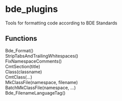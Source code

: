 bde_plugins
===========

Tools for formatting code according to BDE Standards


Functions
---------------
Bde_Format()  
StripTabsAndTrailingWhitespaces()  
FixNamespaceComments()  
CmtSection(title)  
Class(classname)  
CmtClass(...)  
MkClassFile(namespace, filename)  
BatchMkClassFile(namespace, ...)  
Bde_FilenameLanguageTag()  
